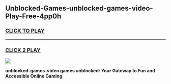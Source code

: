 
## Unblocked-Games-unblocked-games-video-Play-Free-4pp0h
<h3>
<a href="https://premium76.site?title=unblocked-games-video&ref=21A">CLICK TO PLAY</a></h3>
<hr>

<h3>
<a href="https://premium76.site?title=unblocked-games-video&ref=21A">CLICK 2 PLAY</a>
  
</h3>

<a href="https://premium76.site?title=unblocked-games-video&ref=21A"><img src="https://clearcache.store/games.png"></a>


**unblocked-games-video games unblocked: Your Gateway to Fun and Accessible Online Gaming**
